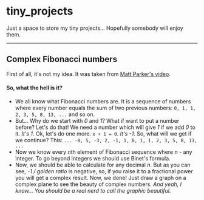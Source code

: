 # tiny_projects
Just a space to store my tiny projects... Hopefully somebody will enjoy them.

---
## Complex Fibonacci numbers

First of all, it's not my idea. It was taken from [Matt Parker's video](https://www.youtube.com/watch?v=ghxQA3vvhsk).
#### So, what the hell is it?
- We all know what Fibonacci numbers are. It is a sequence of numbers where every number equals the sum of two previous numbers:  `0, 1, 1, 2, 3, 5, 8, 13, ...` and so on.
- But... Why do we start with *0* and *1*? What if want to put a number before? Let's do that! We need a number which will give *1* if we add *0* to it. _It's *1*_. Ok, let's do one more. `x + 1 = 0`. _It's *-1*_. So, what will we get if we continue? This:
`... -8, 5, -3, 2, -1, 1, 0, 1, 1, 2, 3, 5, 8, 13, ...`
- Now we know every *n*th element of Fibonacci sequence where *n* - any integer. To go beyond integers  we should use Binet's formula.
- Now, we should be able to calculate for any decimal *n*. But as you can see, *-1 / golden ratio* is negative, so, if you raise it to a fractional power you will get a complex result. Now, we done! Just draw a graph on a complex plane to see the beauty of complex numbers. _And yeah, I know... You should be a real nerd to call the graphic beautiful_.

